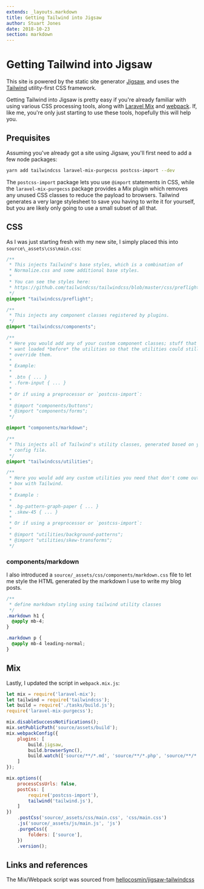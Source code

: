 ```yaml
---
extends: _layouts.markdown
title: Getting Tailwind into Jigsaw
author: Stuart Jones
date: 2018-10-23
section: markdown
---
```


# Getting Tailwind into Jigsaw

This site is powered by the static site generator [Jigsaw](http://jigsaw.tighten.co/),
and uses the [Tailwind](https://tailwindcss.com/) utility-first CSS framework.

Getting Tailwind into Jigsaw is pretty easy if you're already familiar with using various CSS processing tools, along
with [Laravel Mix](https://laravel.com/docs/5.7/mix) and [webpack](https://webpack.js.org/). 
If, like me, you're only just starting to use these tools, hopefully this will help you.

## Prequisites

Assuming you've already got a site using Jigsaw, you'll first need to add a few node packages:

```bash
yarn add tailwindcss laravel-mix-purgecss postcss-import --dev
```

The `postcss-import` package lets you use `@import` statements in CSS, while the `laravel-mix-purgecss` package provides
a Mix plugin which removes any unused CSS classes to reduce the payload to browsers. Tailwind generates a very large 
stylesheet to save you having to write it for yourself, but you are likely only going to use a small subset of all that.

## CSS

As I was just starting fresh with my new site, I simply placed this into `source\_assets\css\main.css`:

```css
/**
 * This injects Tailwind's base styles, which is a combination of
 * Normalize.css and some additional base styles.
 *
 * You can see the styles here:
 * https://github.com/tailwindcss/tailwindcss/blob/master/css/preflight.css
 */
@import "tailwindcss/preflight";

/**
 * This injects any component classes registered by plugins.
 */
@import "tailwindcss/components";

/**
 * Here you would add any of your custom component classes; stuff that you'd
 * want loaded *before* the utilities so that the utilities could still
 * override them.
 *
 * Example:
 *
 * .btn { ... }
 * .form-input { ... }
 *
 * Or if using a preprocessor or `postcss-import`:
 *
 * @import "components/buttons";
 * @import "components/forms";
 */

@import "components/markdown";

/**
 * This injects all of Tailwind's utility classes, generated based on your
 * config file.
 */
@import "tailwindcss/utilities";

/**
 * Here you would add any custom utilities you need that don't come out of the
 * box with Tailwind.
 *
 * Example :
 *
 * .bg-pattern-graph-paper { ... }
 * .skew-45 { ... }
 *
 * Or if using a preprocessor or `postcss-import`:
 *
 * @import "utilities/background-patterns";
 * @import "utilities/skew-transforms";
 */
```

### components/markdown

I also introduced a `source/_assets/css/components/markdown.css` file to let me style the HTML generated by the markdown
I use to write my blog posts.

```css
/**
 * define markdown styling using tailwind utility classes
 */
.markdown h1 {
  @apply mb-4;
}

.markdown p {
  @apply mb-4 leading-normal;
}
```

## Mix

Lastly, I updated the script in `webpack.mix.js`:

```javascript
let mix = require('laravel-mix');
let tailwind = require('tailwindcss');
let build = require('./tasks/build.js');
require('laravel-mix-purgecss');

mix.disableSuccessNotifications();
mix.setPublicPath('source/assets/build');
mix.webpackConfig({
    plugins: [
        build.jigsaw,
        build.browserSync(),
        build.watch(['source/**/*.md', 'source/**/*.php', 'source/**/*.scss', '!source/**/_tmp/*']),
    ]
});

mix.options({
    processCssUrls: false,
    postCss: [
        require('postcss-import'),
        tailwind('tailwind.js'),
    ]
})
    .postCss('source/_assets/css/main.css', 'css/main.css')
    .js('source/_assets/js/main.js', 'js')
    .purgeCss({
        folders: ['source'],
    })
    .version();
```

## Links and references

The Mix/Webpack script was sourced from [hellocosmin/jigsaw-tailwindcss](https://github.com/hellocosmin/jigsaw-tailwindcss)